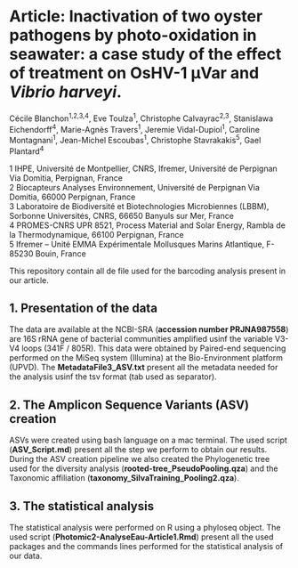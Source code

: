 # Article: Inactivation of two oyster pathogens by photo-oxidation in seawater: a case study of the effect of treatment on OsHV-1 µVar and *Vibrio harveyi*.

Cécile Blanchon<sup>1,2,3,4</sup>, Eve Toulza<sup>1</sup>, Christophe Calvayrac<sup>2,3</sup>, Stanislawa Eichendorff<sup>4</sup>, Marie-Agnès Travers<sup>1</sup>, Jeremie Vidal-Dupiol<sup>1</sup>, Caroline Montagnani<sup>1</sup>, Jean-Michel Escoubas<sup>1</sup>, Christophe Stavrakakis<sup>5</sup>, Gael Plantard<sup>4</sup>

1 IHPE, Université de Montpellier, CNRS, Ifremer, Université de Perpignan Via Domitia, Perpignan, France \
2 Biocapteurs Analyses Environnement, Université de Perpignan Via Domitia, 66000 Perpignan, France \
3 Laboratoire de Biodiversité et Biotechnologies Microbiennes (LBBM), Sorbonne Universités, CNRS, 66650 Banyuls sur Mer, France \
4 PROMES-CNRS UPR 8521, Process Material and Solar Energy, Rambla de la Thermodynamique, 66100 Perpignan, France \
5 Ifremer – Unité EMMA Expérimentale Mollusques Marins Atlantique, F-85230 Bouin, France 

This repository contain all de file used for the barcoding analysis present in our article.

## 1. Presentation of the data ##
The data are available at the NCBI-SRA (**accession number PRJNA987558**) are 16S rRNA gene of bacterial communities amplified usinf the variable V3-V4 loops (341F / 805R). This data were obtained by Paired-end sequencing performed on the MiSeq system (Illumina) at the Bio-Environment platform (UPVD). The **MetadataFile3_ASV.txt** present all the metadata needed for the analysis usinf the tsv format (tab used as separator).

## 2. The Amplicon Sequence Variants (ASV) creation ##
ASVs were created using bash language on a mac terminal. The used script (**ASV_Script.md**) present all the step we perform to obtain our results. During the ASV creation pipeline we also created the Phylogenetic tree used for the diversity analysis (**rooted-tree_PseudoPooling.qza**) and the Taxonomic affiliation (**taxonomy_SilvaTraining_Pooling2.qza**).

## 3. The statistical analysis ##
The statistical analysis were performed on R using a phyloseq object. The used script (**Photomic2-AnalyseEau-Article1.Rmd**) present all the used packages and the commands lines performed for the statistical analysis of our data.
